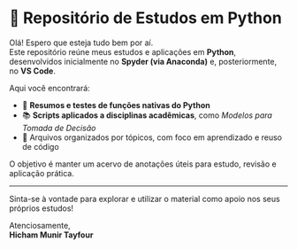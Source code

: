# 🐍 Repositório de Estudos em Python

Olá! Espero que esteja tudo bem por aí.  
Este repositório reúne meus estudos e aplicações em **Python**, desenvolvidos inicialmente no **Spyder (via Anaconda)** e, posteriormente, no **VS Code**.

Aqui você encontrará:
- 🧠 **Resumos e testes de funções nativas do Python**
- 📚 **Scripts aplicados a disciplinas acadêmicas**, como *Modelos para Tomada de Decisão*
- 📁 Arquivos organizados por tópicos, com foco em aprendizado e reuso de código

O objetivo é manter um acervo de anotações úteis para estudo, revisão e aplicação prática.

---

Sinta-se à vontade para explorar e utilizar o material como apoio nos seus próprios estudos!

Atenciosamente,  
**Hicham Munir Tayfour**
